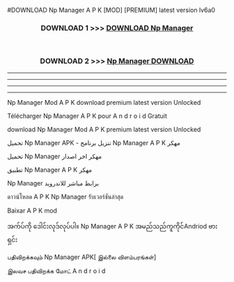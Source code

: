 #DOWNLOAD Np Manager  A P K [MOD] [PREMIUM] latest version lv6a0



<div align="center">

<h3>DOWNLOAD 1 >>> <a href="https://teeasianyam.web.app?sq=Np Manager ">DOWNLOAD Np Manager  </a></h3><br>

<h3>DOWNLOAD 2 >>> <a href="https://teeasianyam.web.app?sq=Np Manager  ">Np Manager   DOWNLOAD </a></h3>

</div>


----------------------------------------------------------

----------------------------------------------------------

----------------------------------------------------------

----------------------------------------------------------


Np Manager   Mod A P K download premium latest version Unlocked

Télécharger Np Manager   A P K pour A n d r o i d Gratuit

download Np Manager   Mod A P K premium latest version Unlocked

تحميل Np Manager   APK - تنزيل برنامج Np Manager   A P K مهكر

تحميل Np Manager   مهكر اخر اصدار

تطبيق Np Manager   A P K مهكر

Np Manager   برابط مباشر للاندرويد

ดาวน์โหลด A P K Np Manager   รับเวอร์ชันล่าสุด

Baixar A P K mod

အက်ပ်ကို ဒေါင်းလုဒ်လုပ်ပါ။ Np Manager   A P K အမည်သည်ကူကိုင်Andriod ဗားရှင်း

பதிவிறக்கவும் Np Manager   APK[ இல்லை விளம்பரங்கள்] 
 
இலவச பதிவிறக்க மோட் A n d r o i d



